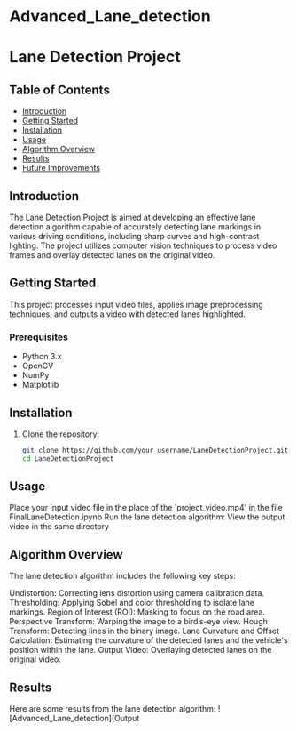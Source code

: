 # Advanced_Lane_detection

# Lane Detection Project

## Table of Contents
- [Introduction](#introduction)
- [Getting Started](#getting-started)
- [Installation](#installation)
- [Usage](#usage)
- [Algorithm Overview](#algorithm-overview)
- [Results](#results)
- [Future Improvements](#future-improvements)

## Introduction
The Lane Detection Project is aimed at developing an effective lane detection algorithm capable of accurately detecting lane markings in various driving conditions, including sharp curves and high-contrast lighting. The project utilizes computer vision techniques to process video frames and overlay detected lanes on the original video.

## Getting Started
This project processes input video files, applies image preprocessing techniques, and outputs a video with detected lanes highlighted.

### Prerequisites
- Python 3.x
- OpenCV
- NumPy
- Matplotlib

## Installation
1. Clone the repository:
   ```bash
   git clone https://github.com/your_username/LaneDetectionProject.git
   cd LaneDetectionProject

## Usage
Place your input video file in the place of the 'project_video.mp4' in the file FinalLaneDetection.ipynb
Run the lane detection algorithm:
View the output video in the same directory

## Algorithm Overview
The lane detection algorithm includes the following key steps:

Undistortion: Correcting lens distortion using camera calibration data.
Thresholding: Applying Sobel and color thresholding to isolate lane markings.
Region of Interest (ROI): Masking to focus on the road area.
Perspective Transform: Warping the image to a bird’s-eye view.
Hough Transform: Detecting lines in the binary image.
Lane Curvature and Offset Calculation: Estimating the curvature of the detected lanes and the vehicle's position within the lane.
Output Video: Overlaying detected lanes on the original video.

## Results
Here are some results from the lane detection algorithm:
![Advanced_Lane_detection](Output
